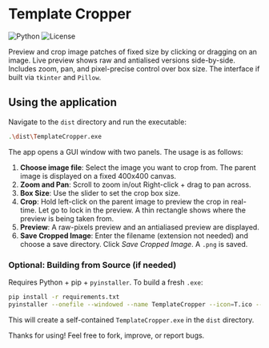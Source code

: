 # Template Cropper

![Python](https://img.shields.io/badge/Python-3.10-blue)
![License](https://img.shields.io/badge/license-MIT-green)

Preview and crop image patches of fixed size by clicking or dragging on an image. Live preview shows raw and antialised versions side-by-side. Includes zoom, pan, and pixel-precise control over box size. The interface if built via `tkinter` and `Pillow`.

## Using the application
Navigate to the `dist` directory and run the executable:
```sh
.\dist\TemplateCropper.exe
```
The app opens a GUI window with two panels. The usage is as follows:
1. **Choose image file**: Select the image you want to crop from. The parent image is displayed on a fixed 400x400 canvas.
2. **Zoom and Pan**: Scroll to zoom in/out Right-click + drag to pan across.
3. **Box Size**: Use the slider to set the crop box size.
4. **Crop**: Hold left-click on the parent image to preview the crop in real-time. Let go to lock in the preview. A thin rectangle shows where the preview is being taken from.
5. **Preview**: A raw-pixels preview and an antialiased preview are displayed.
6. **Save Cropped Image**: Enter the filename (extension not needed) and choose a save directory. Click *Save Cropped Image*. A `.png` is saved.

### Optional: Building from Source (if needed)
Requires Python + pip + `pyinstaller`. To build a fresh `.exe`:
```sh
pip install -r requirements.txt
pyinstaller --onefile --windowed --name TemplateCropper --icon=T.ico --add-data "T.ico;." template_cropper.py
```
This will create a self-contained `TemplateCropper.exe` in the `dist` directory.

Thanks for using! Feel free to fork, improve, or report bugs.